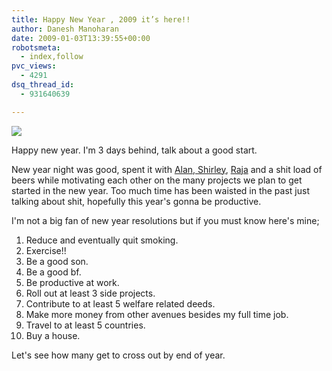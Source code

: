 ```yaml
---
title: Happy New Year , 2009 it’s here!!
author: Danesh Manoharan
date: 2009-01-03T13:39:55+00:00
robotsmeta:
  - index,follow
pvc_views:
  - 4291
dsq_thread_id:
  - 931640639

---
```

![](/wp-content/uploads/2009/01/2009-hny.png)

Happy new year. I'm 3 days behind, talk about a good start.

New year night was good, spent it with [Alan, Shirley][1], [Raja][2] and a shit load of beers while motivating each other on the many projects we plan to get started in the new year. Too much time has been waisted in the past just talking about shit, hopefully this year's gonna be productive.

I'm not a big fan of new year resolutions but if you must know here's mine;

1. Reduce and eventually quit smoking.  
2. Exercise!!  
3. Be a good son.  
4. Be a good bf.  
5. Be productive at work.  
6. Roll out at least 3 side projects.  
7. Contribute to at least 5 welfare related deeds.  
8. Make more money from other avenues besides my full time job.  
9. Travel to at least 5 countries.  
10. Buy a house.

Let's see how many get to cross out by end of year.

 [1]: http://alanbernard.com
 [2]: http://rajaseelan.com